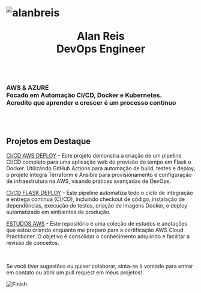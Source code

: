 <h1 align="center"><p align="left"> 
  <img src="https://komarev.com/ghpvc/?username=alanbreis&label=Profile%20views&color=0e75b6&style=flat" alt="alanbreis" /> 
</p>Alan Reis <br> DevOps Engineer</h1>

<br><br>


<h3 align="left"> 
  AWS & AZURE <br>
  Focado em Automação CI/CD, Docker e Kubernetes. <br>
  Acredito que aprender e crescer é um processo contínuo
</h3>
<br><br>

<h2 align="left">Projetos em Destaque</h2>

<p> <a href="https://github.com/AlanBReis/ci-cd-aws-deploy">CI/CD AWS DEPLOY</a> - Este projeto demonstra a criação de um pipeline CI/CD completo para uma aplicação web de previsão do tempo em Flask e Docker. Utilizando GitHub Actions para automação de build, testes e deploy, o projeto integra Terraform e Ansible para provisionamento e configuração de infraestrutura na AWS, visando práticas avançadas de DevOps.</p>

  
 
  
 <p> <a href="https://github.com/AlanBReis/ci-cd-pipeline-flask-deploy">CI/CD FLASK DEPLOY</a> - Este pipeline automatiza todo o ciclo de integração e entrega contínua (CI/CD), incluindo checkout de código, instalação de dependências, execução de testes, criação de imagens Docker, e deploy automatizado em ambientes de produção.</p>

<p> <a href="https://github.com/AlanBReis/aws-study">ESTUDOS AWS</a> - Este repositório é uma coleção de estudos e anotações que estou criando enquanto me preparo para a certificação AWS Cloud Practitioner. O objetivo é consolidar o conhecimento adquirido e facilitar a revisão de conceitos.  </p>


<br>

<p align="left">
  Se você tiver sugestões ou quiser colaborar, sinta-se à vontade para entrar em contato ou abrir um pull request em meus projetos!
</p>

![Finish](https://github.com/user-attachments/assets/cc615144-f815-481a-b801-20b425c72fa9)







 
  
  

  



